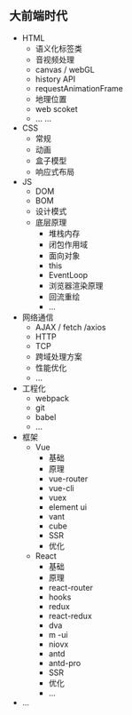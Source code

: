 ## 大前端时代

- HTML
  - 语义化标签类
  - 音视频处理
  - canvas / webGL
  - history API
  - requestAnimationFrame
  - 地理位置
  - web scoket
  - ... ...
- CSS
  - 常规
  - 动画
  - 盒子模型
  - 响应式布局
- JS
  - DOM
  - BOM
  - 设计模式
  - 底层原理
    - 堆栈内存
    - 闭包作用域
    - 面向对象
    - this
    - EventLoop
    - 浏览器渲染原理
    - 回流重绘
    - ...
- 网络通信
  - AJAX / fetch /axios
  - HTTP
  - TCP
  - 跨域处理方案
  - 性能优化
  - ...
- 工程化
  - webpack
  - git
  - babel
  - ...
- 框架
  - Vue
    - 基础
    - 原理
    - vue-router
    - vue-cli
    - vuex
    - element ui
    - vant
    - cube
    - SSR
    - 优化
  - React
    - 基础
    - 原理
    - react-router
    - hooks
    - redux
    - react-redux
    - dva
    - m -ui
    - niovx
    - antd
    - antd-pro
    - SSR
    - 优化
    - ...
- ...